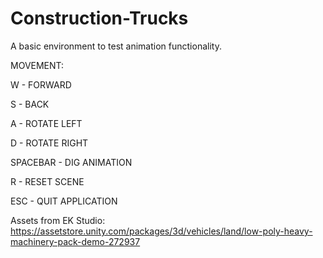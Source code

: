 # Construction-Trucks

A basic environment to test animation functionality. 

MOVEMENT:

W - FORWARD

S - BACK

A - ROTATE LEFT

D - ROTATE RIGHT

SPACEBAR - DIG ANIMATION

R - RESET SCENE

ESC - QUIT APPLICATION


Assets from EK Studio: https://assetstore.unity.com/packages/3d/vehicles/land/low-poly-heavy-machinery-pack-demo-272937

